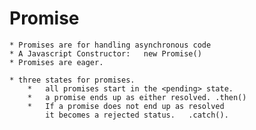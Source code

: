 # Promise
    * Promises are for handling asynchronous code
    * A Javascript Constructor:   new Promise()
    * Promises are eager.

    * three states for promises.
        *   all promises start in the <pending> state.
        *   a promise ends up as either resolved. .then()
        *   If a promise does not end up as resolved    
            it becomes a rejected status.   .catch().

        